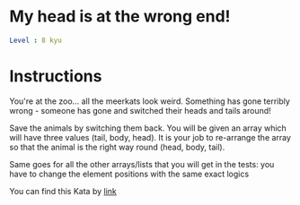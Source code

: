 # My head is at the wrong end!

```yaml
Level : 8 kyu
```



# Instructions
You're at the zoo... all the meerkats look weird. Something has gone terribly wrong - someone has gone and switched their heads and tails around!

Save the animals by switching them back. You will be given an array which will have three values (tail, body, head). It is your job to re-arrange the array so that the animal is the right way round (head, body, tail).

Same goes for all the other arrays/lists that you will get in the tests: you have to change the element positions with the same exact logics

You can find this Kata by [link](https://www.codewars.com/kata/56f699cd9400f5b7d8000b55/train/scala)
